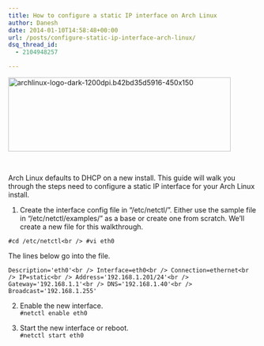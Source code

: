 ```yaml
---
title: How to configure a static IP interface on Arch Linux
author: Danesh
date: 2014-01-10T14:58:48+00:00
url: /posts/configure-static-ip-interface-arch-linux/
dsq_thread_id:
  - 2104948257

---
```

<a href="/posts/configure-static-ip-interface-arch-linux/archlinux-logo-dark-1200dpi-b42bd35d5916-450x150/" rel="attachment wp-att-3419"><img loading="lazy" class="alignnone size-full wp-image-3419" alt="archlinux-logo-dark-1200dpi.b42bd35d5916-450x150" src="/wp-content/uploads/2014/01/archlinux-logo-dark-1200dpi.b42bd35d5916-450x150.png" width="450" height="150" /></a>

&nbsp;

Arch Linux defaults to DHCP on a new install. This guide will walk you through the steps need to configure a static IP interface for your Arch Linux install.

1. Create the interface config file in &#8220;/etc/netctl/&#8221;. Either use the sample file in &#8220;/etc/netctl/examples/&#8221; as a base or create one from scratch. We&#8217;ll create a new file for this walkthrough.

`#cd /etc/netctl<br />
#vi eth0`

The lines below go into the file.

`Description='eth0'<br />
Interface=eth0<br />
Connection=ethernet<br />
IP=static<br />
Address='192.168.1.201/24'<br />
Gateway='192.168.1.1'<br />
DNS='192.168.1.40'<br />
Broadcast='192.168.1.255'`

2. Enable the new interface.  
`#netctl enable eth0`

3. Start the new interface or reboot.  
`#netctl start eth0`